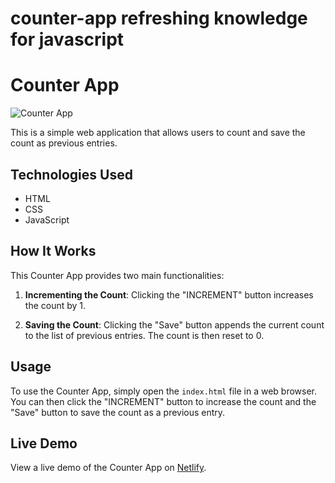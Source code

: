 # counter-app refreshing knowledge for javascript

# Counter App

![Counter App](https://i.ibb.co/8zgZ6XN/counter.png)

This is a simple web application that allows users to count and save the count as previous entries.

## Technologies Used

- HTML
- CSS
- JavaScript

## How It Works

This Counter App provides two main functionalities:

1. **Incrementing the Count**: Clicking the "INCREMENT" button increases the count by 1.

2. **Saving the Count**: Clicking the "Save" button appends the current count to the list of previous entries. The count is then reset to 0.

## Usage

To use the Counter App, simply open the `index.html` file in a web browser. You can then click the "INCREMENT" button to increase the count and the "Save" button to save the count as a previous entry.

## Live Demo

View a live demo of the Counter App on [Netlify](https://counter-app-2024.netlify.app/).
